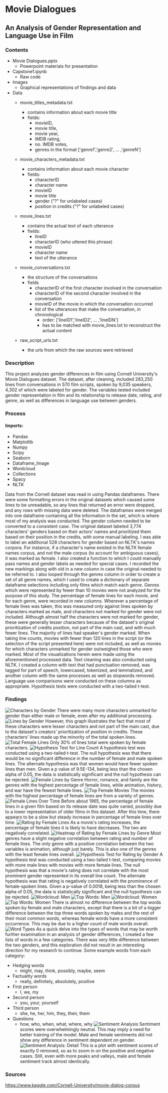 # Movie Dialogues

## An Analysis of Gender Representation and Language Use in Film

### Contents

- Movie Dialogues.pptx
    - Powerpoint materials for presentation
- Capstone1.ipynb
    - Raw code
- Images
    - Graphical representations of findings and data
- Data
    - movie_titles_metadata.txt
        - contains information about each movie title
        - fields: 
            - movieID, 
            - movie title,
            - movie year, 
            - IMDB rating,
            - no. IMDB votes,
            - genres in the format ['genre1','genre2', ... ,'genreN']
    - movie_characters_metadata.txt
        - contains information about each movie character
        - fields:
            - characterID
            - character name
            - movieID
            - movie title
            - gender ("?" for unlabeled cases)
            - position in credits ("?" for unlabeled cases) 
    - movie_lines.txt
        - contains the actual text of each utterance
        - fields:
            - lineID
            - characterID (who uttered this phrase)
            - movieID
            - character name
            - text of the utterance
    - movie_conversations.txt
        - the structure of the conversations
        - fields
            - characterID of the first character involved in the conversation
            - characterID of the second character involved in the conversation
            - movieID of the movie in which the conversation occurred
            - list of the utterances that make the conversation, in chronological 
                - order: ['lineID1','lineID2', ... ,'lineIDN']
                - has to be matched with movie_lines.txt to reconstruct the actual content

    - raw_script_urls.txt
        - the urls from which the raw sources were retrieved

### Description
This project analyzes gender differences in film using Cornell University's Movie Dialogues dataset.  The dataset, after cleaning, included 283,250 lines from conversations in 570 film scripts, spoken by 9,035 speakers, 4,302 of which were labeled for gender.  The variables tested included gender representation in film and its relationship to release date, rating, and genre, as well as differences in language use between genders.

### Process
#### Imports:
- Pandas
- Matplotlib
- Numpy
- Scipy
- Seaborn
- Dataframe_Image
- Wordcloud
- Collections
- Spacy
- NLTK

Data from the Cornell dataset was read in using Pandas dataframes.  There were some formatting errors in the original datasets which caused some lines to be unreadable, so any lines that returned an error were dropped, and any rows with missing data were deleted.  The dataframes were merged into one dataframe containing all the information in the set, which is where most of my analysis was conducted.  The gender column needed to be converted to a consistent case.  The original dataset labeled 3,774 characters' genders based on their actors' names and prioritized them based on their position in the credits, with some manual labeling.  I was able to label an additional 528 characters for gender based on NLTK's names corpora.  For instance, if a character's name existed in the NLTK female names corpus, and not the male corpus (to account for ambiguous cases), it was marked as female.  I also created a function to which I could manually pass names and gender labels as needed for special cases.  I recorded the new markings along with old in a new column in case the original needed to be referred to.  I also looped through the genres column in order to create a set of all genre names, which I used to create a dictionary of separate dataframe selections including only films which match each genre.  Genres which were represented by fewer than 10 movies were not analyzed for the purpose of this study.  The percentage of female lines for each movie, and for each genre, were recorded in new columns.  Wherever a percentage of female lines was taken, this was measured only against lines spoken by characters marked as male, and characters not marked for gender were not included.  Although almost half the characters were not marked for gender, these were generally lesser characters because of the dataset's original prioritization of credits position, not part of the main cast, and with much fewer lines.  The majority of lines had speaker's gender marked.  When taking line counts, movies with fewer than 120 lines in the script (or the selection of the script presented here) were not included, as well as movies for which characters unmarked for gender outweighed those who were marked.  Most of the visualizations herein were made using the aforementioned processed data.  Text cleaning was also conducted using NLTK.  I created a column with text that had punctuation removed, was tagged for part of speech, lowercased, tokenized, and lemmatized, and another column with the same processes as well as stopwords removed.  Language use comparisons were conducted on these columns as appropriate.  Hypothesis tests were conducted with a two-tailed t-test.

### Findings
![Characters by Gender](images/characters_by_corr_gender.png)
There were many more characters unmarked for gender than either male or female, even after my additional processing.
![Lines by Gender](images/lines_by_corr_gender.png)
However, this graph illustrates the fact that most of these characters were lesser characters and not part of the main cast, due to the dataset's creators' prioritization of position in credits.  These characters' lines made up the minority of the total spoken lines.
![Total Female Lines](images/total_female_lines.png)
Only 30% of lines total were spoken by female characters.
![Hypothesis Test for Line Count](images/hypothesis_test_count.png)
A hypothesis test was conducted using a two-tailed t-test.  The null hypothesis was that there would be no significant difference in the number of female and male spoken lines.  The alternate hypothesis was that women would have fewer spoken lines than men.  Given a p value of 9.5E-134, being less than the chosen alpha of 0.05, the data is statistically significant and the null hypothesis can be rejected.
![Female Lines by Genre](images/lines_by_genre.png)
Horror, romance, and family are the genres with the highest percentage of female lines, while animation, history, and war have the fewest female lines.
![Top Female Movies](images/top_movies_female.png)
The movies with the highest percentage of female lines are from a variety of genres.
![Female Lines Over Time](images/female_over_time.png)
Before about 1965, the percentage of female lines in a given film based on its release date was quite varied, possibly due to a lower representation of older films in this dataset.  After this time, there appears to be a slow but steady increase in percentage of female lines over time.
![Rating by Female Lines](images/corr_rating_female_lines.png)
As a movie's rating increases, the percentage of female lines it is likely to have decreases.  The two are negatively correlated.
![Heatmap of Rating by Female Lines by Genre](images/heatmap_rating_lines.png)
Most genres have a slight negative correlation between rating and number of female lines.  The only genre with a positive correlation between the two variables is animation, although just barely.  This is also one of the genres with the least female lines overall.
![Hypothesis Test for Rating by Gender](images/hypothesis_test_rating.png)
A hypothesis test was conducted using a two-tailed t-test, comparing movies with more male lines with movies with more female lines.  The null hypothesis was that a movie's rating does not correlate with the most prominent gender represented in its overall line count.  The alternate hypothesis was that rating is negatively correlated with the prominence of female-spoken lines.  Given a p-value of 0.0018, being less than the chosen alpha of 0.05, the data is statistically significant and the null hypothesis can be rejected.
![Wordcloud: Men](images/wordcloud_m.png)
![Top Words: Men](images/top_words_m.png)
![Wordcloud: Women](images/wordcloud_f.png)
![Top Words: Women](images/top_words_f.png)
There is almost no difference between the top words spoken by female and male characters, except that there is a bit of a bigger difference between the top three words spoken by males and the rest of their most common words, whereas female words have a more consistent occurrence.  This may be due to a higher count of male words overall.
![Word Types](images/word_type.png)
As a quick delve into the types of words that may be worth further examination in an analysis of gender differences, I created a few lists of words in a few categories.  There was very little difference between the two genders, and this exploration did not result in an interesting direction for my research to continue.  Some example words from each category:
- Hedging words
    - might, may, think, possibly, maybe, seem
- Factuality words
    - really, definitely, absolutely, positive
- First person
    - I, we, my
- Second person
    - you, your, yourself
- Third person
    - she, he, her, him, they, their, them
- Questions
    - how, who, when, what, where, why
![Sentiment Analysis](images/sentiment_dist.png)
Sentiment scores were overwhelmingly neutral.  This may imply a need for better training of the model.  Male and female sentiments did not show any difference in sentiment dependent on gender.
![Sentiment Analysis: Detail](images/sentiment_dist_no_zeroes.png)
This is a plot with sentiment scores of exactly 0 removed, so as to zoom in on the positive and negative cases.  Still, even with more peaks and valleys, male and female sentiment track almost identically.


### Sources
https://www.kaggle.com/Cornell-University/movie-dialog-corpus
